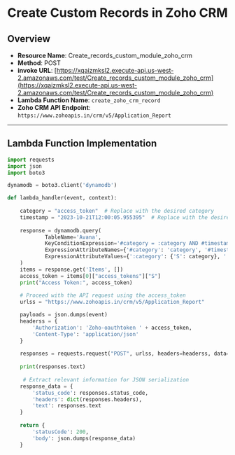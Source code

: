 # Create Custom Records in Zoho CRM

## Overview
- **Resource Name**: Create_records_custom_module_zoho_crm
- **Method**: POST
- **invoke URL**: [https://xqaizmksl2.execute-api.us-west-2.amazonaws.com/test/Create_records_custom_module_zoho_crm](https://xqaizmksl2.execute-api.us-west-2.amazonaws.com/test/Create_records_custom_module_zoho_crm)
- **Lambda Function Name**: `create_zoho_crm_record`
- **Zoho CRM API Endpoint**: `https://www.zohoapis.in/crm/v5/Application_Report`
---

## Lambda Function Implementation

```python
import requests
import json
import boto3

dynamodb = boto3.client('dynamodb')

def lambda_handler(event, context):
    
    category = "access_token"  # Replace with the desired category
    timestamp = "2023-10-21T12:00:05.955395"  # Replace with the desired timestamp
    
    response = dynamodb.query(
            TableName='Avana',
            KeyConditionExpression='#category = :category AND #timestamp = :timestamp',
            ExpressionAttributeNames={'#category': 'category', '#timestamp': 'timestamp'},
            ExpressionAttributeValues={':category': {'S': category}, ':timestamp': {'S': timestamp}}
    )
    items = response.get('Items', [])
    access_token = items[0]["access_tokens"]["S"]
    print("Access Token:", access_token)
    
    # Proceed with the API request using the access_token
    urlss = "https://www.zohoapis.in/crm/v5/Application_Report"

    payloads = json.dumps(event)
    headerss = {
        'Authorization': 'Zoho-oauthtoken ' + access_token,
        'Content-Type': 'application/json'
    }
    
    responses = requests.request("POST", urlss, headers=headerss, data=payloads)
    
    print(responses.text)
    
     # Extract relevant information for JSON serialization
    response_data = {
        'status_code': responses.status_code,
        'headers': dict(responses.headers),
        'text': responses.text
    }
   
    return {
        'statusCode': 200,
        'body': json.dumps(response_data)
    }